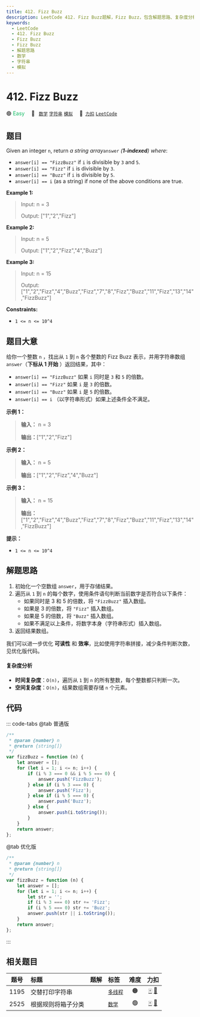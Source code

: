 ```yaml
---
title: 412. Fizz Buzz
description: LeetCode 412. Fizz Buzz题解，Fizz Buzz，包含解题思路、复杂度分析以及完整的 JavaScript 代码实现。
keywords:
  - LeetCode
  - 412. Fizz Buzz
  - Fizz Buzz
  - Fizz Buzz
  - 解题思路
  - 数学
  - 字符串
  - 模拟
---
```


# 412. Fizz Buzz

🟢 <font color=#15bd66>Easy</font>&emsp; 🔖&ensp; [`数学`](/tag/math.md) [`字符串`](/tag/string.md) [`模拟`](/tag/simulation.md)&emsp; 🔗&ensp;[`力扣`](https://leetcode.cn/problems/fizz-buzz) [`LeetCode`](https://leetcode.com/problems/fizz-buzz)

## 题目

Given an integer `n`, return _a string array_`answer` _(**1-indexed**) where_:

- `answer[i] == "FizzBuzz"` if `i` is divisible by `3` and `5`.
- `answer[i] == "Fizz"` if `i` is divisible by `3`.
- `answer[i] == "Buzz"` if `i` is divisible by `5`.
- `answer[i] == i` (as a string) if none of the above conditions are true.

**Example 1:**

> Input: n = 3
>
> Output: ["1","2","Fizz"]

**Example 2:**

> Input: n = 5
>
> Output: ["1","2","Fizz","4","Buzz"]

**Example 3:**

> Input: n = 15
>
> Output: ["1","2","Fizz","4","Buzz","Fizz","7","8","Fizz","Buzz","11","Fizz","13","14","FizzBuzz"]

**Constraints:**

- `1 <= n <= 10^4`

## 题目大意

给你一个整数 `n` ，找出从 `1` 到 `n` 各个整数的 Fizz Buzz 表示，并用字符串数组 `answer`（**下标从 1 开始**
）返回结果，其中：

- `answer[i] == "FizzBuzz"` 如果 `i` 同时是 `3` 和 `5` 的倍数。
- `answer[i] == "Fizz"` 如果 `i` 是 `3` 的倍数。
- `answer[i] == "Buzz"` 如果 `i` 是 `5` 的倍数。
- `answer[i] == i` （以字符串形式）如果上述条件全不满足。

**示例 1：**

> **输入：** n = 3
>
> **输出：**["1","2","Fizz"]

**示例 2：**

> **输入：** n = 5
>
> **输出：**["1","2","Fizz","4","Buzz"]

**示例 3：**

> **输入：** n = 15
>
> **输出：**["1","2","Fizz","4","Buzz","Fizz","7","8","Fizz","Buzz","11","Fizz","13","14","FizzBuzz"]

**提示：**

- `1 <= n <= 10^4`

## 解题思路

1. 初始化一个空数组 `answer`，用于存储结果。
2. 遍历从 `1` 到 `n` 的每个数字，使用条件语句判断当前数字是否符合以下条件：
   - 如果同时是 3 和 5 的倍数，将 `"FizzBuzz"` 插入数组。
   - 如果是 3 的倍数，将 `"Fizz"` 插入数组。
   - 如果是 5 的倍数，将 `"Buzz"` 插入数组。
   - 如果不满足以上条件，将数字本身（字符串形式）插入数组。
3. 返回结果数组。

我们可以进一步优化 **可读性** 和 **效率**，比如使用字符串拼接，减少条件判断次数，见优化版代码。

#### 复杂度分析

- **时间复杂度**：`O(n)`，遍历从 `1` 到 `n` 的所有整数，每个整数都只判断一次。
- **空间复杂度**：`O(n)`，结果数组需要存储 `n` 个元素。

## 代码

::: code-tabs
@tab 普通版

```javascript
/**
 * @param {number} n
 * @return {string[]}
 */
var fizzBuzz = function (n) {
	let answer = [];
	for (let i = 1; i <= n; i++) {
		if (i % 3 === 0 && i % 5 === 0) {
			answer.push('FizzBuzz');
		} else if (i % 3 === 0) {
			answer.push('Fizz');
		} else if (i % 5 === 0) {
			answer.push('Buzz');
		} else {
			answer.push(i.toString());
		}
	}
	return answer;
};
```

@tab 优化版

```javascript
/**
 * @param {number} n
 * @return {string[]}
 */
var fizzBuzz = function (n) {
	let answer = [];
	for (let i = 1; i <= n; i++) {
		let str = '';
		if (i % 3 === 0) str += 'Fizz';
		if (i % 5 === 0) str += 'Buzz';
		answer.push(str || i.toString());
	}
	return answer;
};
```

:::

## 相关题目

<!-- prettier-ignore -->
| 题号 | 标题 | 题解 | 标签 | 难度 | 力扣 |
| :------: | :------ | :------: | :------ | :------: | :------: |
| 1195 | 交替打印字符串 |  |  [`多线程`](/tag/concurrency.md) | 🟠 | [🀄️](https://leetcode.cn/problems/fizz-buzz-multithreaded) [🔗](https://leetcode.com/problems/fizz-buzz-multithreaded) |
| 2525 | 根据规则将箱子分类 |  |  [`数学`](/tag/math.md) | 🟢 | [🀄️](https://leetcode.cn/problems/categorize-box-according-to-criteria) [🔗](https://leetcode.com/problems/categorize-box-according-to-criteria) |